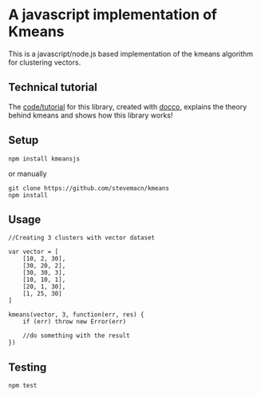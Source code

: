 A javascript implementation of Kmeans
=====

This is a javascript/node.js based implementation of the kmeans algorithm for clustering vectors. 


Technical tutorial
---

The [code/tutorial][kt] for this library, created with [docco][doc],  explains the theory behind kmeans and shows how this library works!

[kt]:http://stevemacn.github.io/tutorials/docs/cmeans.html
[doc]:https://github.com/jashkenas/docco

Setup
---

    npm install kmeansjs 

or manually

    git clone https://github.com/stevemacn/kmeans
    npm install

Usage
---
    //Creating 3 clusters with vector dataset

    var vector = [
        [10, 2, 30],
        [30, 20, 2],
        [30, 30, 3],
        [10, 10, 1],
        [20, 1, 30],
        [1, 25, 30]
    ]
    
    kmeans(vector, 3, function(err, res) {
        if (err) throw new Error(err)

        //do something with the result
    })


Testing
---
    npm test
    
